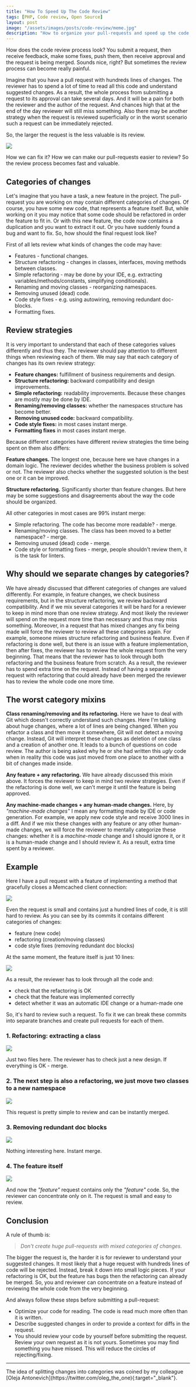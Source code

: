 ```yaml
---
title: "How To Speed Up The Code Review"
tags: [PHP, Code review, Open Source]
layout: post
image: "/assets/images/posts/code-review/meme.jpg"
description: "How to organize your pull-requests and speed up the code review process."
---
```


How does the code review process look? You submit a request, then receive feedback, make some fixes, push them, then receive approval and the request is being merged. Sounds nice, right? But sometimes the review process can become really painful.

Imagine that you have a pull request with hundreds lines of changes. The reviewer has to spend a lot of time to read all this code and understand suggested changes. As a result, the whole process from submitting a request to its approval can take several days. And it will be a pain for both the reviewer and the author of the request. And chances high that at the end of the day reviewer will still miss something.
Also there may be another strategy when the request is reviewed superficially or in the worst scenario such a request can be immediately rejected. 

So, the larger the request is the less valuable is its review.

<p class="text-center image row">
    <img src="/assets/images/posts/code-review/review-mem.jpeg" class="col-sm-6 col-sm-offset-3">
</p>

How we can fix it? How we can make our pull-requests easier to review? So the review process becomes fast and valuable.

## Categories of changes

Let's imagine that you have a task, a new feature in the project. The pull-request you are working on may contain different categories of changes. Of course, you have some new code, that represents a feature itself. But, while working on it you may notice that some code should be refactored in order the feature to fit in. Or with this new feature, the code now contains a duplication and you want to extract it out. Or you have suddenly found a bug and want to fix. So, how should the final request look like? 

First of all lets review what kinds of changes the code may have:

- Features - functional changes.
- Structure refactoring - changes in classes, interfaces, moving methods between classes.
- Simple refactoring - may be done by your IDE, e.g. extracting variables/methods/constants, simplifying conditionals).
- Renaming and moving classes - reorganizing namespaces.
- Removing unused (dead) code.
- Code style fixes - e.g. using autowiring, removing redundant doc-blocks.
- Formatting fixes.

## Review strategies

It is very important to understand that each of these categories values differently and thus they. The reviewer should pay attention to different things when reviewing each of them. We may say that each category of changes has its own review strategy:

- **Feature changes:** fulfillment of business requirements and design.
- **Structure refactoring:** backward compatibility and design improvements.
- **Simple refactoring:** readability improvements. Because these changes are mostly may be done by IDE.
- **Renaming/removing classes:** whether the namespaces structure has become better.
- **Removing unused code:** backward compatibility.
- **Code style fixes:** in most cases instant merge.
- **Formatting fixes** in most cases instant merge.

Because different categories have different review strategies the time being spent on them also differs:

**Feature changes.** The longest one, because here we have changes in a domain logic. The reviewer decides whether the business problem is solved or not. The reviewer also checks whether the suggested solution is the best one or it can be improved.

**Structure refactoring.** Significantly shorter than feature changes. But here may be some suggestions and disagreements about the way the code should be organized.

All other categories in most cases are 99% instant merge:
- Simple refactoring. The code has become more readable? - merge.
- Renaming/moving classes. The class has been moved to a better namespace? - merge.
- Removing unused (dead) code - merge.
- Code style or formatting fixes - merge, people shouldn't review them, it is the task for linters.

## Why should we separate changes by categories?

We have already discussed that different categories of changes are valued differently. For example, in feature changes, we check business requirements, but in the structure refactoring, we review backward compatibility. And if we mix several categories it will be hard for a reviewer to keep in mind more than one review strategy. And most likely the reviewer will spend on the request more time than necessary and thus may miss something. Moreover, in a request that has mixed changes any fix being made will force the reviewer to review all these categories again. For example, someone mixes structure refactoring and business feature. Even if refactoring is done well, but there is an issue with a feature implementation, then after fixes, the reviewer has to review the whole request from the very beginning. That means that the reviewer has to look through both refactoring and the business feature from scratch. As a result, the reviewer has to spend extra time on the request. Instead of having a separate request with refactoring that could already have been merged the reviewer has to review the whole code one more time.

## The worst category mixins

**Class renaming/removing and its refactoring.** Here we have to deal with Git which doesn't correctly understand such changes. Here I'm talking about huge changes, where a lot of lines are being changed. When you refactor a class and then move it somewhere, Git will not detect a moving change. Instead, Git will interpret these changes as deletion of one class and a creation of another one. It leads to a bunch of questions on code review. The author is being asked why he or she had written this *ugly* code when in reality this code was just moved from one place to another with a bit of changes made inside.

**Any feature + any refactoring.** We have already discussed this mixin above. It forces the reviewer to keep in mind two review strategies. Even if the refactoring is done well, we can't merge it until the feature is being approved.

**Any machine-made changes + any human-made changes.** Here, by *"machine-made changes"* I mean any formatting made by IDE or code generation. For example, we apply new code style and receive 3000 lines in a diff. And if we mix these changes with any feature or any other human-made changes, we will force the reviewer to mentally categorize these changes: whether it is a *machine-made* change and I should ignore it, or it is a human-made change and I should review it. As a result, extra time spent by a reviewer. 

## Example

Here I have a pull request with a feature of implementing a method that gracefully closes a Memcached client connection: 

<p class="text-center image">
    <img src="/assets/images/posts/code-review/huge-request.gif">
</p>

Even the request is small and contains just a hundred lines of code, it is still hard to review. As you can see by its commits it contains different categories of changes:
- feature (new code)
- refactoring (creation/moving classes)
- code style fixes (removing redundant doc blocks)

At the same moment, the feature itself is just 10 lines:

<p class="text-center image">
    <img src="/assets/images/posts/code-review/end-method.png">
</p>

As a result, the reviewer has to look through all the code and:
- check that the refactoring is OK
- check that the feature was implemented correctly
- detect whether it was an automatic IDE change or a human-made one

So, it's hard to review such a request. To fix it we can break these commits into separate branches and create pull requests for each of them.

### 1. Refactoring: extracting a class

<p class="text-center image">
    <img src="/assets/images/posts/code-review/extract-pool.gif">
</p>

Just two files here. The reviewer has to check just a new design. If everything is OK - merge.

### 2. The next step is also a refactoring, we just move two classes to a new namespace

<p class="text-center image">
    <img src="/assets/images/posts/code-review/move-namespace.gif">
</p>

This request is pretty simple to review and can be instantly merged.

### 3. Removing redundant doc blocks

<p class="text-center image">
    <img src="/assets/images/posts/code-review/doc-blocks.gif">
</p>

Nothing interesting here. Instant merge.

### 4. The feature itself

<p class="text-center image">
    <img src="/assets/images/posts/code-review/feature.gif">
</p>

And now the *"feature"* request contains only the *"feature"* code. So, the reviewer can concentrate only on it. The request is small and easy to review. 


## Conclusion

A rule of thumb is: 
>*Don't create huge pull-requests with mixed categories of changes.* 

The bigger the request is, the harder it is for reviewer to understand your suggested changes. It most likely that a huge request with hundreds  lines of code will be rejected. Instead, break it down into small logic pieces. If your refactoring is OK, but the feature has bugs then the refactoring can already be merged. So, you and reviewer can concentrate on a feature instead of reviewing the whole code from the very beginning.

And always follow these steps before submitting a pull-request:

- Optimize your code for reading. The code is read much more often than it is written. 
- Describe suggested changes in order to provide a context for diffs in the request.
- You should review your code by yourself before submitting the request. Review your own request as it is not yours. Sometimes you may find something you have missed. This will reduce the circles of rejecting/fixing.

<hr>
The idea of splitting changes into categories was coined by my colleague [Oleja Antonevich](https://twitter.com/oleg_the_one){:target="_blank"}.
